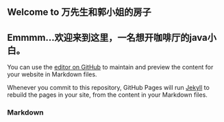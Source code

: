 ## Welcome to 万先生和郭小姐的房子
## Emmmm...欢迎来到这里，一名想开咖啡厅的java小白。

You can use the [editor on GitHub](https://github.com/wanyuuu/wanyuuu.github.com/edit/master/index.md) to maintain and preview the content for your website in Markdown files.

Whenever you commit to this repository, GitHub Pages will run [Jekyll](https://jekyllrb.com/) to rebuild the pages in your site, from the content in your Markdown files.

### Markdown
